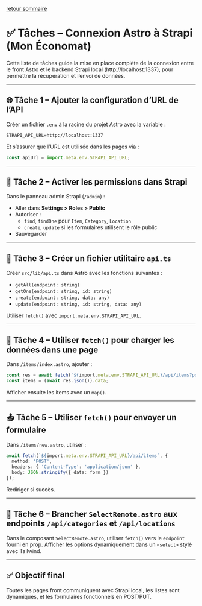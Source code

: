 [retour sommaire](../README.md)

# ✅ Tâches – Connexion Astro à Strapi (Mon Économat)

Cette liste de tâches guide la mise en place complète de la connexion entre le front Astro et le backend Strapi local (http://localhost:1337), pour permettre la récupération et l’envoi de données.

---

## 🌐 Tâche 1 – Ajouter la configuration d’URL de l’API

Créer un fichier `.env` à la racine du projet Astro avec la variable :
```
STRAPI_API_URL=http://localhost:1337
```
Et s’assurer que l’URL est utilisée dans les pages via :
```js
const apiUrl = import.meta.env.STRAPI_API_URL;
```

---

## 🔐 Tâche 2 – Activer les permissions dans Strapi

Dans le panneau admin Strapi (`/admin`) :
- Aller dans **Settings > Roles > Public**
- Autoriser :
  - `find`, `findOne` pour `Item`, `Category`, `Location`
  - `create`, `update` si les formulaires utilisent le rôle public
- Sauvegarder

---

## 🔁 Tâche 3 – Créer un fichier utilitaire `api.ts`

Créer `src/lib/api.ts` dans Astro avec les fonctions suivantes :
- `getAll(endpoint: string)`
- `getOne(endpoint: string, id: string)`
- `create(endpoint: string, data: any)`
- `update(endpoint: string, id: string, data: any)`

Utiliser `fetch()` avec `import.meta.env.STRAPI_API_URL`.

---

## 📄 Tâche 4 – Utiliser `fetch()` pour charger les données dans une page

Dans `/items/index.astro`, ajouter :
```ts
const res = await fetch(`${import.meta.env.STRAPI_API_URL}/api/items?populate=*`);
const items = (await res.json()).data;
```

Afficher ensuite les items avec un `map()`.

---

## 📤 Tâche 5 – Utiliser `fetch()` pour envoyer un formulaire

Dans `/items/new.astro`, utiliser :
```ts
await fetch(`${import.meta.env.STRAPI_API_URL}/api/items`, {
  method: 'POST',
  headers: { 'Content-Type': 'application/json' },
  body: JSON.stringify({ data: form })
});
```

Rediriger si succès.

---

## 🔽 Tâche 6 – Brancher `SelectRemote.astro` aux endpoints `/api/categories` et `/api/locations`

Dans le composant `SelectRemote.astro`, utiliser `fetch()` vers le `endpoint` fourni en prop. Afficher les options dynamiquement dans un `<select>` stylé avec Tailwind.

---

## ✅ Objectif final

Toutes les pages front communiquent avec Strapi local, les listes sont dynamiques, et les formulaires fonctionnels en POST/PUT.
